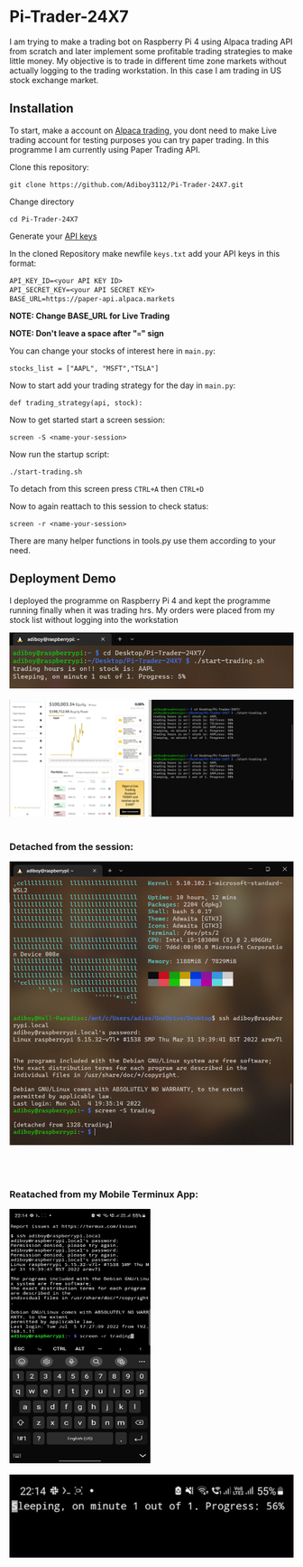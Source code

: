 # Pi-Trader-24X7

I am trying to make a trading bot on Raspberry Pi 4 using Alpaca trading API from scratch and later implement some profitable trading strategies to make little money. My objective is to trade in different time zone markets without actually logging to the trading workstation. In this case I am trading in US stock exchange market.

## Installation

To start, make a account on [Alpaca trading](https://app.alpaca.markets/brokerage/new-account/overview), you dont need to make Live trading account for testing purposes you can try paper trading.
In this programme I am currently using Paper Trading API. 

Clone this repository:

    git clone https://github.com/Adiboy3112/Pi-Trader-24X7.git

Change directory

    cd Pi-Trader-24X7

Generate your [API keys](https://app.alpaca.markets/paper/dashboard/overview) 

In the cloned Repository make newfile `keys.txt` add your API keys in this format:

    API_KEY_ID=<your API KEY ID>
    API_SECRET_KEY=<your API SECRET KEY>
    BASE_URL=https://paper-api.alpaca.markets

**NOTE: Change BASE_URL for Live Trading**

**NOTE: Don't leave a space after "`=`" sign**

You can change your stocks of interest here in `main.py`:

    stocks_list = ["AAPL", "MSFT","TSLA"]

Now to start add your trading strategy for the day in `main.py`:

    def trading_strategy(api, stock):


Now to get started start a screen session:

    screen -S <name-your-session>

Now run the startup script:

    ./start-trading.sh

To detach from this screen press `CTRL+A` then `CTRL+D`

Now to again reattach to this session to check status:

    screen -r <name-your-session>


There are many helper functions in tools.py use them according to your need.

## Deployment Demo

I deployed the programme on Raspberry Pi 4 and kept the programme running finally when it was trading hrs. My orders were placed from my stock list without logging into the workstation 

<img src="./images/1.png"/>
</br></br>
<img src="./images/2.png"/>
</br></br>

### Detached from the session: 

<img src="./images/3.png"/>
</br></br></br></br>

### Reatached from my Mobile Terminux App:

<img src="./images/4.jpeg" width="250" height="450"/>
</br></br>
<img src="./images/5.jpeg"/>
</br></br>





